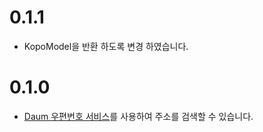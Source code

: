 # 0.1.1 
- KopoModel을 반환 하도록 변경 하였습니다.

# 0.1.0 
- [Daum 우편번호 서비스](http://postcode.map.daum.net/guide)를 사용하여 주소를 검색할 수 있습니다.
